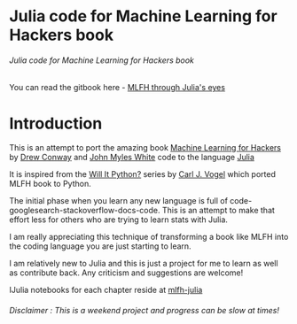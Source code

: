 Julia code for Machine Learning for Hackers book
==========
###### Julia code for Machine Learning for Hackers book


You can read the gitbook here - [MLFH through Julia's eyes](http://ajkl.gitbooks.io/mlfh-through-julias-eyes/)

# Introduction

This is an attempt to port the amazing book [Machine Learning for Hackers](http://www.amazon.com/Machine-Learning-Hackers-Drew-Conway/dp/1449303714) by [Drew Conway](http://drewconway.com/) and [John Myles White](http://www.johnmyleswhite.com/) code to the language [Julia](http://julialang.org/)

It is inspired from the [Will It Python?](http://slendermeans.org/pages/will-it-python.html) series by [Carl J. Vogel](http://slendermeans.org/) which ported MLFH book to Python.

The initial phase when you learn any new language is full of code-googlesearch-stackoverflow-docs-code. This is an attempt to make that effort less for others who are trying to learn stats with Julia.

I am really appreciating this technique of transforming a book like MLFH into the coding language you are just starting to learn.

I am relatively new to Julia and this is just a project for me to learn as well as contribute back. Any criticism and suggestions are welcome!

IJulia notebooks for each chapter reside at [mlfh-julia](https://github.com/ajkl/mlfh-julia)


###### Disclaimer :  This is a weekend project and progress can be slow at times!

